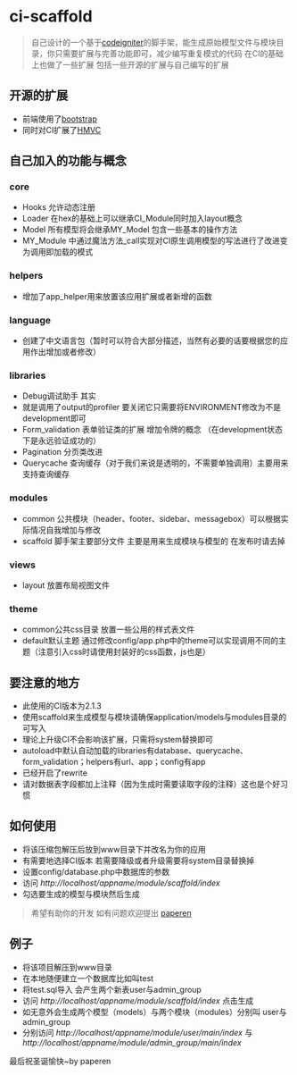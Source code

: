 # ci-scaffold
> 自己设计的一个基于[codeigniter](http://ellislab.com/codeigniter/user-guide/ "codeigniter")的脚手架，能生成原始模型文件与模块目录，你只需要扩展与完善功能即可，减少编写重复模式的代码
> 在CI的基础上也做了一些扩展 包括一些开源的扩展与自己编写的扩展

## 开源的扩展

* 前端使用了[bootstrap](http://twitter.github.com/bootstrap/ "bootstrap")
* 同时对CI扩展了[HMVC](https://github.com/CodeIgniter/HMVC "HMVC")

## 自己加入的功能与概念

### core
* Hooks 允许动态注册
* Loader 在hex的基础上可以继承CI_Module同时加入layout概念
* Model 所有模型将会继承MY_Model 包含一些基本的操作方法
* MY_Module 中通过魔法方法_call实现对CI原生调用模型的写法进行了改进变为调用即加载的模式

### helpers
* 增加了app_helper用来放置该应用扩展或者新增的函数

### language
* 创建了中文语言包（暂时可以符合大部分描述，当然有必要的话要根据您的应用作出增加或者修改）

### libraries
* Debug调试助手 其实
* 就是调用了output的profiler 要关闭它只需要将ENVIRONMENT修改为不是development即可
* Form_validation 表单验证类的扩展 增加令牌的概念 （在development状态下是永远验证成功的）
* Pagination 分页类改进
* Querycache 查询缓存（对于我们来说是透明的，不需要单独调用）主要用来支持查询缓存

### modules
* common 公共模块（header、footer、sidebar、messagebox）可以根据实际情况自我增加与修改
* scaffold 脚手架主要部分文件 主要是用来生成模块与模型的 在发布时请去掉

### views
* layout 放置布局视图文件

### theme
* common公共css目录 放置一些公用的样式表文件
* default默认主题 通过修改config/app.php中的theme可以实现调用不同的主题（注意引入css时请使用封装好的css函数，js也是）

## 要注意的地方
* 此使用的CI版本为2.1.3
* 使用scaffold来生成模型与模块请确保application/models与modules目录的可写入
* 理论上升级CI不会影响该扩展，只需将system替换即可
* autoload中默认自动加载的libraries有database、querycache、form_validation；helpers有url、app；config有app
* 已经开启了rewrite
* 请对数据表字段都加上注释（因为生成时需要读取字段的注释）这也是个好习惯

## 如何使用
* 将该压缩包解压后放到www目录下并改名为你的应用
* 有需要地选择CI版本 若需要降级或者升级需要将system目录替换掉
* 设置config/database.php中数据库的参数
* 访问 *http://localhost/appname/module/scaffold/index*
* 勾选要生成的模型与模块然后生成

> 希望有助你的开发
> 如有问题欢迎提出
> [paperen](http://iamlze.cn "paperen")

## 例子
* 将该项目解压到www目录
* 在本地随便建立一个数据库比如叫test
* 将test.sql导入 会产生两个新表user与admin_group
* 访问 *http://localhost/appname/module/scaffold/index* 点击生成
* 如无意外会生成两个模型（models）与两个模块（modules）分别叫 user与admin_group
* 分别访问 *http://localhost/appname/module/user/main/index* 与 *http://localhost/appname/module/admin_group/main/index*


最后祝圣诞愉快~by paperen
